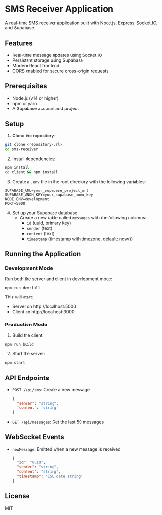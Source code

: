# SMS Receiver Application

A real-time SMS receiver application built with Node.js, Express, Socket.IO, and Supabase.

## Features

- Real-time message updates using Socket.IO
- Persistent storage using Supabase
- Modern React frontend
- CORS enabled for secure cross-origin requests

## Prerequisites

- Node.js (v14 or higher)
- npm or yarn
- A Supabase account and project

## Setup

1. Clone the repository:
```bash
git clone <repository-url>
cd sms-receiver
```

2. Install dependencies:
```bash
npm install
cd client && npm install
```

3. Create a `.env` file in the root directory with the following variables:
```
SUPABASE_URL=your_supabase_project_url
SUPABASE_ANON_KEY=your_supabase_anon_key
NODE_ENV=development
PORT=5000
```

4. Set up your Supabase database:
   - Create a new table called `messages` with the following columns:
     - `id` (uuid, primary key)
     - `sender` (text)
     - `content` (text)
     - `timestamp` (timestamp with timezone, default: now())

## Running the Application

### Development Mode

Run both the server and client in development mode:
```bash
npm run dev:full
```

This will start:
- Server on http://localhost:5000
- Client on http://localhost:3000

### Production Mode

1. Build the client:
```bash
npm run build
```

2. Start the server:
```bash
npm start
```

## API Endpoints

- `POST /api/sms`: Create a new message
  ```json
  {
    "sender": "string",
    "content": "string"
  }
  ```

- `GET /api/messages`: Get the last 50 messages

## WebSocket Events

- `newMessage`: Emitted when a new message is received
  ```json
  {
    "id": "uuid",
    "sender": "string",
    "content": "string",
    "timestamp": "ISO date string"
  }
  ```

## License

MIT 